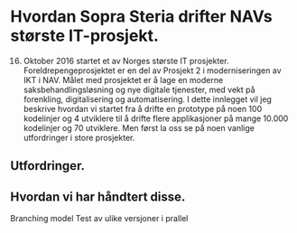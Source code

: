 ﻿# Hvordan Sopra Steria drifter NAVs største IT-prosjekt. 
16. Oktober 2016 startet et av Norges største IT prosjekter. Foreldrepengeprosjektet er en del av Prosjekt 2 i moderniseringen av IKT i NAV. Målet med prosjektet er å lage en moderne saksbehandlingsløsning og nye digitale tjenester, med vekt på forenkling, digitalisering og automatisering. I dette innlegget vil jeg beskrive hvordan vi startet fra å drifte en prototype på noen 100 kodelinjer og 4 utviklere til å drifte flere applikasjoner på mange 10.000 kodelinjer og 70 utviklere. Men først la oss se på noen vanlige utfordringer i store prosjekter.

## Utfordringer.
## Hvordan vi har håndtert disse.




Branching model
Test av ulike versjoner i prallel
